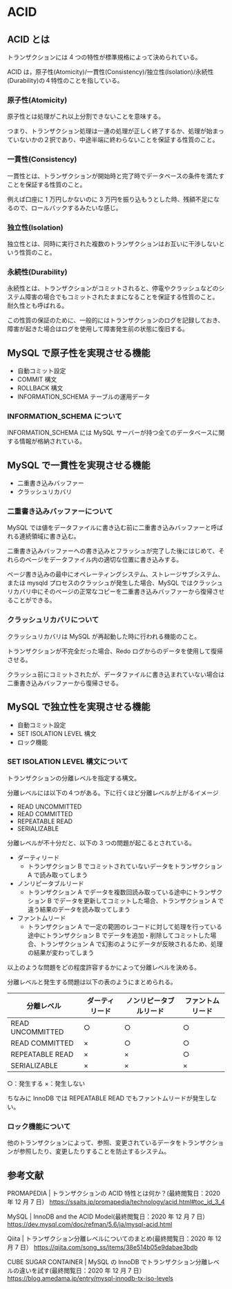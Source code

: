 # ACID

## ACID とは

トランザクションには 4 つの特性が標準規格によって決められている。

ACID は，原子性(Atomicity)/一貫性(Consistency)/独立性(Isolation)/永続性(Durability)の４特性のことを指している。

### 原子性(Atomicity)

原子性とは処理がこれ以上分割できないことを意味する。

つまり、トランザクション処理は一連の処理が正しく終了するか、処理が始まっていないかの２択であり、中途半端に終わらないことを保証する性質のこと。

### 一貫性(Consistency)

一貫性とは、トランザクションが開始時と完了時でデータベースの条件を満たすことを保証する性質のこと。

例えば口座に 1 万円しかないのに 3 万円を振り込もうとした時、残額不足になるので、ロールバックするみたいな感じ。

### 独立性(Isolation)

独立性とは、同時に実行された複数のトランザクションはお互いに干渉しないという性質のこと。

### 永続性(Durability)

永続性とは、トランザクションがコミットされると、停電やクラッシュなどのシステム障害の場合でもコミットされたままになることを保証する性質のこと。
耐久性とも呼ばれる。

この性質の保証のために、一般的にはトランザクションのログを記録しておき、障害が起きた場合はログを使用して障害発生前の状態に復旧する。

## MySQL で原子性を実現させる機能

- 自動コミット設定
- COMMIT 構文
- ROLLBACK 構文
- INFORMATION_SCHEMA テーブルの運用データ

### INFORMATION_SCHEMA について

INFORMATION_SCHEMA には MySQL サーバーが持つ全てのデータベースに関する情報が格納されている。

## MySQL で一貫性を実現させる機能

- 二重書き込みバッファー
- クラッシュリカバリ

### 二重書き込みバッファーについて

MySQL では値をデータファイルに書き込む前に二重書き込みバッファーと呼ばれる連続領域に書き込む。

二重書き込みバッファーへの書き込みとフラッシュが完了した後にはじめて、それらのページをデータファイル内の適切な位置に書き込みする。

ページ書き込みの最中にオペレーティングシステム、ストレージサブシステム、または mysqld プロセスのクラッシュが発生した場合、MySQL ではクラッシュリカバリ中にそのページの正常なコピーを二重書き込みバッファーから復帰させることができる。

### クラッシュリカバリについて

クラッシュリカバリは MySQL が再起動した時に行われる機能のこと。

トランザクションが不完全だった場合、Redo ログからのデータを使用して復帰させる。

クラッシュ前にコミットされたが、データファイルに書き込まれていない場合は二重書き込みバッファーから復帰させる。

## MySQL で独立性を実現させる機能

- 自動コミット設定
- SET ISOLATION LEVEL 構文
- ロック機能

### SET ISOLATION LEVEL 構文について

トランザクションの分離レベルを指定する構文。

分離レベルには以下の４つがある。下に行くほど分離レベルが上がるイメージ

- READ UNCOMMITTED
- READ COMMITTED
- REPEATABLE READ
- SERIALIZABLE

分離レベルが不十分だと、以下の 3 つの問題が起こるとされている。

- ダーティリード
  - トランザクション B でコミットされていないデータをトランザクション A で読み取ってしまう
- ノンリピータブルリード
  - トランザクション A でデータを複数回読み取っている途中にトランザクション B でデータを更新してコミットした場合、トランザクション A で違う結果のデータを読み取ってしまう
- ファントムリード
  - トランザクション A で一定の範囲のレコードに対して処理を行っている途中にトランザクション B でデータを追加・削除してコミットした場合、トランザクション A で幻影のようにデータが反映されるため、処理の結果が変わってしまう

以上のような問題をどの程度許容するかによって分離レベルを決める。

分離レベルと発生する問題は以下の表のようにまとめられる。

| 分離レベル       | ダーティリード | ノンリピータブルリード | ファントムリード |
| ---------------- | -------------- | ---------------------- | ---------------- |
| READ UNCOMMITTED | ○              | ○                      | ○                |
| READ COMMITTED   | ×              | ○                      | ○                |
| REPEATABLE READ  | ×              | ×                      | ○                |
| SERIALIZABLE     | ×              | ×                      | ×                |

○：発生する ×：発生しない

ちなみに InnoDB では REPEATABLE READ でもファントムリードが発生しない。

### ロック機能について

他のトランザクションによって、参照、変更されているデータをトランザクションが参照したり、変更したりすることを防止するシステム。

##

##

## 参考文献

PROMAPEDIA | トランザクションの ACID 特性とは何か？(最終閲覧日：2020 年 12 月 7 日）
https://ssaits.jp/promapedia/technology/acid.html#toc_id_3_4

MySQL | InnoDB and the ACID Model(最終閲覧日：2020 年 12 月 7 日）
https://dev.mysql.com/doc/refman/5.6/ja/mysql-acid.html

Qiita | トランザクション分離レベルについてのまとめ(最終閲覧日：2020 年 12 月 7 日）
https://qiita.com/song_ss/items/38e514b05e9dabae3bdb

CUBE SUGAR CONTAINER | MySQL の InnoDB でトランザクション分離レベルの違いを試す(最終閲覧日：2020 年 12 月 7 日）
https://blog.amedama.jp/entry/mysql-innodb-tx-iso-levels
